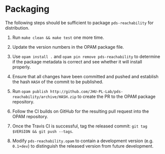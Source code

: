 # Packaging

The following steps should be sufficient to package `pds-reachability` for distribution.

  1. Run `make clean && make test` one more time.

  2. Update the version numbers in the OPAM package file.

  3. Use `opam install .` and `opam pin remove pds-reachability` to determine if the package metadata is correct and see whether it will install properly.

  4. Ensure that all changes have been committed and pushed and establish the hash `HASH` of the commit to be published.

  5. Run `opam publish http://github.com/JHU-PL-Lab/pds-reachability/archive/HASH.zip` to create the PR to the OPAM package repository.

  6. Follow the CI builds on GitHub for the resulting pull request into the OPAM repository.

  7. Once the Travis CI is successful, tag the released commit: `git tag $VERSION && git push --tags`.

  8. Modify `pds-reachability.opam` to contain a development version (e.g. `0.1+dev`) to distinguish the released version from future development.
